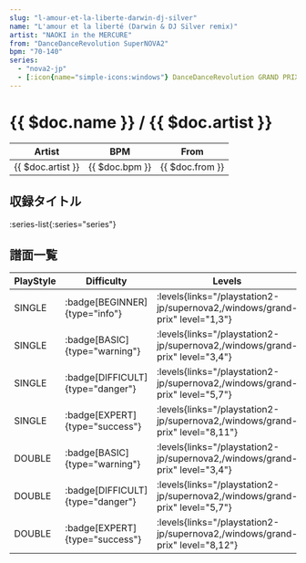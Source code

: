```yaml
---
slug: "l-amour-et-la-liberte-darwin-dj-silver"
name: "L'amour et la liberté (Darwin & DJ Silver remix)"
artist: "NAOKI in the MERCURE"
from: "DanceDanceRevolution SuperNOVA2"
bpm: "70-140"
series:
  - "nova2-jp"
  - [:icon{name="simple-icons:windows"} DanceDanceRevolution GRAND PRIX](/windows/grand-prix)
---
```


# {{ $doc.name }} / {{ $doc.artist }}

|Artist|BPM|From|
|------|---|----|
|{{ $doc.artist }}|{{ $doc.bpm }}|{{ $doc.from }}|

## 収録タイトル

:series-list{:series="series"}

## 譜面一覧

|PlayStyle|Difficulty|Levels|Notes|Movie|
|---------|----------|------|-----|-----|
|SINGLE| :badge[BEGINNER]{type="info"}| :levels{links="/playstation2-jp/supernova2,/windows/grand-prix" level="1,3"}|80/4||
|SINGLE| :badge[BASIC]{type="warning"}| :levels{links="/playstation2-jp/supernova2,/windows/grand-prix" level="3,4"}|131/10||
|SINGLE| :badge[DIFFICULT]{type="danger"}| :levels{links="/playstation2-jp/supernova2,/windows/grand-prix" level="5,7"}|198/17||
|SINGLE| :badge[EXPERT]{type="success"}| :levels{links="/playstation2-jp/supernova2,/windows/grand-prix" level="8,11"}|340/1||
|DOUBLE| :badge[BASIC]{type="warning"}| :levels{links="/playstation2-jp/supernova2,/windows/grand-prix" level="3,4"}|126/0||
|DOUBLE| :badge[DIFFICULT]{type="danger"}| :levels{links="/playstation2-jp/supernova2,/windows/grand-prix" level="5,7"}|221/13||
|DOUBLE| :badge[EXPERT]{type="success"}| :levels{links="/playstation2-jp/supernova2,/windows/grand-prix" level="8,12"}|340/22||
